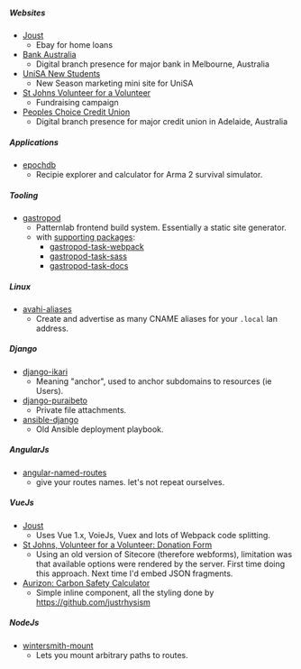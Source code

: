 
##### Websites
 - [Joust](http://app.joust.com.au)
     + Ebay for home loans
 - [Bank Australia](https://bankaust.com.au)
     + Digital branch presence for major bank in Melbourne, Australia
 - [UniSA New Students](http://w3.unisa.edu.au/newstudents)
     + New Season marketing mini site for UniSA
 - [St Johns Volunteer for a Volunteer](https://www.volunteerforavolunteer.com.au/)
     + Fundraising campaign
 - [Peoples Choice Credit Union](https://www.peopleschoicecu.com.au/)
     + Digital branch presence for major credit union in Adelaide, Australia

##### Applications
 - [epochdb](http://airtonix.github.io/epochdb)
     + Recipie explorer and calculator for Arma 2 survival simulator.

##### Tooling
 - [gastropod](http://github.com/airtonix/gastropod)
     + Patternlab frontend build system. Essentially a static site generator.
     + with [supporting packages](https://github.com/airtonix?page=1&tab=repositories&utf8=%E2%9C%93&q=gastropod):
         * [gastropod-task-webpack](github.com/airtonix/gastropod-task-webpack)
         * [gastropod-task-sass](github.com/airtonix/gastropod-task-sass)
         * [gastropod-task-docs](github.com/airtonix/gastropod-task-docs)

##### Linux

- [avahi-aliases](http://github.com/airtonix/avahi-aliases)
    + Create and advertise as many CNAME aliases for your `.local` lan address.

##### Django
 - [django-ikari](http://github.com/airtonix/django-ikari)
     + Meaning "anchor", used to anchor subdomains to resources (ie Users).
 - [django-puraibeto](http://github.com/airtonix/django-puraibeto)
     + Private file attachments.
 - [ansible-django](http://github.com/airtonix/ansible-django)
     + Old Ansible deployment playbook.

##### AngularJs
 - [angular-named-routes](http://github.com/airtonix/angular-named-routes)
     + give your routes names. let's not repeat ourselves.

##### VueJs
 - [Joust](http://app.joust.com.au)
     + Uses Vue 1.x, VoieJs, Vuex and lots of Webpack code splitting.
 - [St Johns, Volunteer for a Volunteer: Donation Form](https://www.volunteerforavolunteer.com.au/volunteer/donate.aspx)
     + Using an old version of Sitecore (therefore webforms), limitation was that available options were rendered by the server. First time doing this approach. Next time I'd embed JSON fragments.
 - [Aurizon: Carbon Safety Calculator](https://web.archive.org/web/20160220130449/https://www.aurizon.com.au/sustainability/environmental-management#carbon-tool)
     + Simple inline component, all the styling done by https://github.com/justrhysism

##### NodeJs
 - [wintersmith-mount](http://github.com/airtonix/wintersmith-mounter)
     + Lets you mount arbitrary paths to routes.